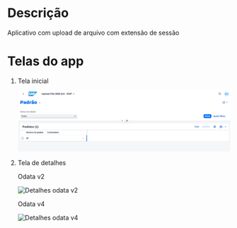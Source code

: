 # Descrição
Aplicativo com upload de arquivo com extensão de sessão

# Telas do app

1. Tela inicial

    ![Início](img/telainicial.png)

2. Tela de detalhes

    Odata v2

    ![Detalhes  odata v2](img/detalhesodatav2.png)
    
    Odata v4
    
    ![Detalhes  odata v4](img/detalhesodatav4.png)
